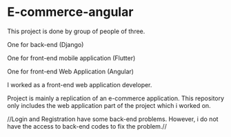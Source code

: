 # E-commerce-angular

This project is done by group of people of three.

One for back-end (Django)

One for front-end mobile application (Flutter)

One for front-end Web Application (Angular)

I worked as a front-end web application developer.

Project is mainly a replication of an e-commerce application. This repository only includes the web application part of the project which i worked on.

//Login and Registration have some back-end problems. However, i do not have the access to back-end codes to fix the problem.//
